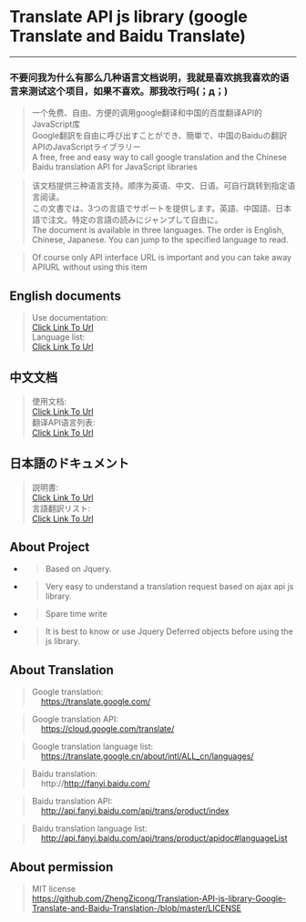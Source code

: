 # Translate API js library (google Translate and Baidu Translate)

***
### 不要问我为什么有那么几种语言文档说明，我就是喜欢挑我喜欢的语言来测试这个项目，如果不喜欢。那我改行吗(；д；)

>  一个免费、自由、方便的调用google翻译和中国的百度翻译API的JavaScript库
<br/> Google翻訳を自由に呼び出すことができ、簡単で、中国のBaiduの翻訳APIのJavaScriptライブラリー
<br/> A free, free and easy way to call google translation and the Chinese Baidu translation API for JavaScript libraries

> 该文档提供三种语言支持。顺序为英语、中文、日语。可自行跳转到指定语言阅读。
<br/> この文書では、3つの言語でサポートを提供します。英語、中国語、日本語で注文。特定の言語の読みにジャンプして自由に。
<br/> The document is available in three languages. The order is English, Chinese, Japanese. You can jump to the specified language to read.

>Of course only API interface URL is important and you can take away APIURL without using this item

## English documents
> Use documentation: 
<br/>[Click Link To Url](https://github.com/ZhengZicong/Translate-API-js-library-Google-Translate-and-Baidu-Translate/blob/master/docs/English/JS%20Library%20use%20doc.md) <br/>
> Language list:
<br/>[Click Link To Url](https://github.com/ZhengZicong/Translate-API-js-library-Google-Translate-and-Baidu-Translate/blob/master/docs/English/Translate%20Language%20List.md)

## 中文文档
> 使用文档: 
<br/>[Click Link To Url](https://github.com/ZhengZicong/Translate-API-js-library-Google-Translate-and-Baidu-Translate/blob/master/docs/Chinese/JS%E5%BA%93%E4%BD%BF%E7%94%A8%E6%96%87%E6%A1%A3.md) <br/>
> 翻译API语言列表:
<br/>[Click Link To Url](https://github.com/ZhengZicong/Translate-API-js-library-Google-Translate-and-Baidu-Translate/blob/master/docs/Chinese/%E7%BF%BB%E8%AF%91%E8%AF%AD%E8%A8%80%E5%88%97%E8%A1%A8.md)

## 日本語のドキュメント
> 説明書:
<br/>[Click Link To Url](https://github.com/ZhengZicong/Translate-API-js-library-Google-Translate-and-Baidu-Translate/blob/master/docs/Japanese/JS%E3%83%A9%E3%82%A4%E3%83%96%E3%83%A9%E3%83%AA%E3%81%AE%E3%83%89%E3%82%AD%E3%83%A5%E3%83%A1%E3%83%B3%E3%83%88.md) <br/>
> 言語翻訳リスト:
<br/>[Click Link To Url](https://github.com/ZhengZicong/Translate-API-js-library-Google-Translate-and-Baidu-Translate/blob/master/docs/Japanese/%E8%A8%80%E8%AA%9E%E7%BF%BB%E8%A8%B3%E3%83%AA%E3%82%B9%E3%83%88.md)

## About Project
* > Based on Jquery.
* > Very easy to understand a translation request based on ajax api js library.
* > Spare time write
* > It is best to know or use Jquery Deferred objects before using the js library.

## About Translation
> Google translation:
    <br/>&nbsp;&nbsp;&nbsp;&nbsp;https://translate.google.com/
    
> Google translation API<Official charges>:
    <br/>&nbsp;&nbsp;&nbsp;&nbsp;https://cloud.google.com/translate/
    
> Google translation language list:
    <br/>&nbsp;&nbsp;&nbsp;&nbsp;https://translate.google.cn/about/intl/ALL_cn/languages/
    
> Baidu translation:
    <br/>&nbsp;&nbsp;&nbsp;&nbsp;http://http://fanyi.baidu.com/
    
> Baidu translation API<Free limit>:
    <br/>&nbsp;&nbsp;&nbsp;&nbsp;http://api.fanyi.baidu.com/api/trans/product/index
    
> Baidu translation language list:
    <br/>&nbsp;&nbsp;&nbsp;&nbsp;http://api.fanyi.baidu.com/api/trans/product/apidoc#languageList
    

## About permission
> MIT license
<br/> https://github.com/ZhengZicong/Translation-API-js-library-Google-Translate-and-Baidu-Translation-/blob/master/LICENSE


